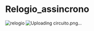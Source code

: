# Relogio_assincrono
![relogio](https://github.com/Ayrton54/Relogio_assincrono/assets/106751266/4666211b-6cb4-40fd-abb9-7821eb1c8771)
![Uploading circuito.png…]()
